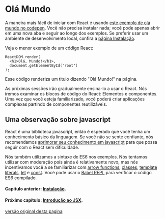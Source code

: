 # **Olá Mundo**

A maneira mais fácil de iniciar com React é usando [este exemplo de olá mundo no codepen](https://codepen.io/gaearon/pen/ZpvBNJ?editors=0010). Você não precisa instalar nada; você pode apenas abrir em uma nova aba e seguir ao longo dos exemplos. 
Se preferir usar um ambiente de desenvolvimento local, confira a [página Instalação](./instalacao.md).

Veja o menor exemplo de um código React:
```
ReactDOM.render(
  <h1>Olá, Mundo!</h1>,
  document.getElementById('root')
);
```
Esse código renderiza um titulo dizendo "Olá Mundo!" na página.

As próximas sessões irão gradualmente ensina-lo a usar o React. Nós iremos examinar os blocos de código do React: Elementos e componentes. Uma vez que você esteja familiarizado, você poderá criar aplicações complexas partindo de componentes reutilizáveis.

## **Uma observação sobre javascript**

React é uma biblioteca javascript, então é esperado que você tenha um conhecimento básico da linguagem. Se você não se sente confiante, nós recomendamos [aprimorar seu conhecimento em javascript](https://developer.mozilla.org/en-US/docs/Web/JavaScript/A_re-introduction_to_JavaScript) para que possa seguir com o React sem dificuldade.

Nós também utilizamos a sintaxe do ES6 nos exemplos. Nós tentamos utilizar com moderação pois ainda é relativamente novo, mas nós incentivamos você a se familiarizar com [arrow functions](https://developer.mozilla.org/en-US/docs/Web/JavaScript/Reference/Functions/Arrow_functions), [classes](https://developer.mozilla.org/en-US/docs/Web/JavaScript/Reference/Classes), [template literals](https://developer.mozilla.org/en-US/docs/Web/JavaScript/Reference/Template_literals), [let](https://developer.mozilla.org/en-US/docs/Web/JavaScript/Reference/Statements/let) e [const](https://developer.mozilla.org/en-US/docs/Web/JavaScript/Reference/Statements/const). Você pode usar o [Babel REPL](http://babeljs.io/repl/#?babili=false&evaluate=true&lineWrap=false&presets=es2015%2Creact&experimental=false&loose=false&spec=false&code=const%20element%20%3D%20%3Ch1%3EHello%2C%20world!%3C%2Fh1%3E%3B%0Aconst%20container%20%3D%20document.getElementById('root')%3B%0AReactDOM.render(element%2C%20container)%3B%0A) para verificar o código ES6 compilado.

#### **Capitulo anterior**:  [Instalação](./instalacao.md).

#### **Próximo capítulo**:  [Introdução ao JSX](./introducao-jsx.md).

[versão original desta pagina](https://reactjs.org/docs/hello-world.html)
